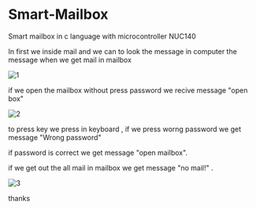 # Smart-Mailbox
Smart mailbox in c language with microcontroller NUC140

In first we inside mail and we can to look the message in computer the message when we get mail in mailbox

![1](https://user-images.githubusercontent.com/77153363/104560594-c48dd780-564e-11eb-99fe-cc99770bb390.gif)


if we open the mailbox without press password we recive message "open box"

![2](https://user-images.githubusercontent.com/77153363/104570515-b5148b80-565a-11eb-9b68-837242e81860.gif)

to press key we press in keyboard , if we press worng password we get message "Wrong password"


if password is correct we get message "open mailbox".


if we get out the all mail in mailbox  we get message "no mail!" .

![3](https://user-images.githubusercontent.com/77153363/104572516-80a1cf00-565c-11eb-89e9-707eaaab8505.gif)


thanks 
